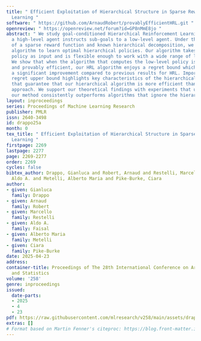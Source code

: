 ```yaml
---
title: " Efficient Exploitation of Hierarchical Structure in Sparse Reward Reinforcement
  Learning "
software: " https://github.com/ArnaudRobert/provablyEfficientHRL.git "
openreview: " https://openreview.net/forum?id=GP8nMmE8jo "
abstract: " We study goal-conditioned Hierarchical Reinforcement Learning (HRL), where
  a high-level agent instructs sub-goals to a low-level agent. Under the assumption
  of a sparse reward function and known hierarchical decomposition, we propose a new
  algorithm to learn optimal hierarchical policies. Our algorithm takes a low-level
  policy as input and is flexible enough to work with a wide range of low-level policies.
  We show that when the algorithm that computes the low-level policy is optimistic
  and provably efficient, our HRL algorithm enjoys a regret bound which represents
  a significant improvement compared to previous results for HRL. Importantly, our
  regret upper bound highlights key characteristics of the hierarchical decomposition
  that guarantee that our hierarchical algorithm is more efficient than the best monolithic
  approach. We support our theoretical findings with experiments that underscore that
  our method consistently outperforms algorithms that ignore the hierarchical structure. "
layout: inproceedings
series: Proceedings of Machine Learning Research
publisher: PMLR
issn: 2640-3498
id: drappo25a
month: 0
tex_title: " Efficient Exploitation of Hierarchical Structure in Sparse Reward Reinforcement
  Learning "
firstpage: 2269
lastpage: 2277
page: 2269-2277
order: 2269
cycles: false
bibtex_author: Drappo, Gianluca and Robert, Arnaud and Restelli, Marcello and Faisal,
  Aldo A. and Metelli, Alberto Maria and Pike-Burke, Ciara
author:
- given: Gianluca
  family: Drappo
- given: Arnaud
  family: Robert
- given: Marcello
  family: Restelli
- given: Aldo A.
  family: Faisal
- given: Alberto Maria
  family: Metelli
- given: Ciara
  family: Pike-Burke
date: 2025-04-23
address:
container-title: Proceedings of The 28th International Conference on Artificial Intelligence
  and Statistics
volume: '258'
genre: inproceedings
issued:
  date-parts:
  - 2025
  - 4
  - 23
pdf: https://raw.githubusercontent.com/mlresearch/v258/main/assets/drappo25a/drappo25a.pdf
extras: []
# Format based on Martin Fenner's citeproc: https://blog.front-matter.io/posts/citeproc-yaml-for-bibliographies/
---
```

